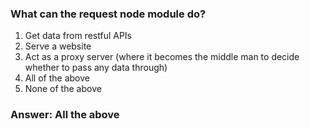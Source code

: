 ### What can the request node module do?

1. Get data from restful APIs
1. Serve a website
1. Act as a proxy server (where it becomes the middle man to decide whether to pass any data through)
1. All of the above
1. None of the above

### Answer: All the above
